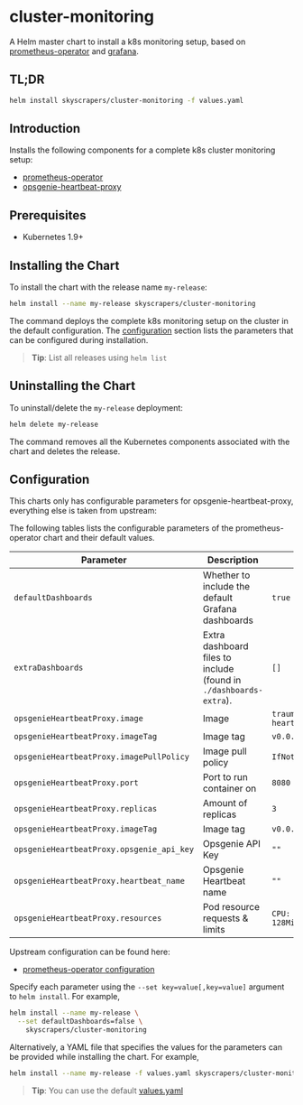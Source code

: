 # cluster-monitoring

A Helm master chart to install a k8s monitoring setup, based on [prometheus-operator](https://github.com/coreos/prometheus-operator) and [grafana](https://grafana.com/).

## TL;DR

```sh
helm install skyscrapers/cluster-monitoring -f values.yaml
```

## Introduction

Installs the following components for a complete k8s cluster monitoring setup:

- [prometheus-operator](https://github.com/helm/charts/tree/master/stable/prometheus-operator)
- [opsgenie-heartbeat-proxy](https://github.com/traum-ferienwohnungen/opsgenie-heartbeat-proxy)

## Prerequisites

- Kubernetes 1.9+

## Installing the Chart

To install the chart with the release name `my-release`:

```sh
helm install --name my-release skyscrapers/cluster-monitoring
```

The command deploys the complete k8s monitoring setup on the cluster in the default configuration. The [configuration](#configuration) section lists the parameters that can be configured during installation.

> **Tip**: List all releases using `helm list`

## Uninstalling the Chart

To uninstall/delete the `my-release` deployment:

```sh
helm delete my-release
```

The command removes all the Kubernetes components associated with the chart and deletes the release.

## Configuration

This charts only has configurable parameters for opsgenie-heartbeat-proxy, everything else is taken from upstream:

The following tables lists the configurable parameters of the prometheus-operator chart and their default values.

Parameter | Description | Default
--- | --- | ---
`defaultDashboards` | Whether to include the default Grafana dashboards | `true`
`extraDashboards` | Extra dashboard files to include (found in `./dashboards-extra`). | `[]`
`opsgenieHeartbeatProxy.image` | Image | `traumfewo/opsgenie-heartbeat-proxy`
`opsgenieHeartbeatProxy.imageTag` | Image tag | `v0.0.2`
`opsgenieHeartbeatProxy.imagePullPolicy` | Image pull policy | `IfNotPresent`
`opsgenieHeartbeatProxy.port` | Port to run container on | `8080`
`opsgenieHeartbeatProxy.replicas` | Amount of replicas| `3`
`opsgenieHeartbeatProxy.imageTag` | Image tag | `v0.0.2`
`opsgenieHeartbeatProxy.opsgenie_api_key` | Opsgenie API Key | `""`
`opsgenieHeartbeatProxy.heartbeat_name` | Opsgenie Heartbeat name | `""`
`opsgenieHeartbeatProxy.resources` | Pod resource requests & limits | `CPU: 128m, Memory: 128Mi`

Upstream configuration can be found here:

- [prometheus-operator configuration](https://github.com/helm/charts/tree/master/stable/prometheus-operator#configuration)

Specify each parameter using the `--set key=value[,key=value]` argument to `helm install`. For example,

```sh
helm install --name my-release \
  --set defaultDashboards=false \
    skyscrapers/cluster-monitoring
```

Alternatively, a YAML file that specifies the values for the parameters can be provided while installing the chart. For example,

```sh
helm install --name my-release -f values.yaml skyscrapers/cluster-monitoring
```

> **Tip**: You can use the default [values.yaml](values.yaml)
